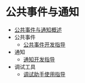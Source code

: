 # 公共事件与通知

- [公共事件与通知概述](notification-brief.md)
- 公共事件
  - [公共事件开发指导](common-event.md)
- 通知
  - [通知开发指导](notification.md)
- 调试工具
  - [调试助手使用指导](assistant-guidelines.md)
